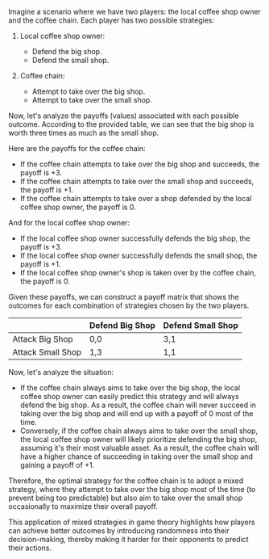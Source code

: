 Imagine a scenario where we have two players: the local coffee shop owner and the coffee chain. Each player has two possible strategies:

1. Local coffee shop owner:
   - Defend the big shop.
   - Defend the small shop.

2. Coffee chain:
   - Attempt to take over the big shop.
   - Attempt to take over the small shop.

Now, let's analyze the payoffs (values) associated with each possible outcome. According to the provided table, we can see that the big shop is worth three times as much as the small shop.

Here are the payoffs for the coffee chain:

- If the coffee chain attempts to take over the big shop and succeeds, the payoff is +3.
- If the coffee chain attempts to take over the small shop and succeeds, the payoff is +1.
- If the coffee chain attempts to take over a shop defended by the local coffee shop owner, the payoff is 0.

And for the local coffee shop owner:

- If the local coffee shop owner successfully defends the big shop, the payoff is +3.
- If the local coffee shop owner successfully defends the small shop, the payoff is +1.
- If the local coffee shop owner's shop is taken over by the coffee chain, the payoff is 0.

Given these payoffs, we can construct a payoff matrix that shows the outcomes for each combination of strategies chosen by the two players.

|            | Defend Big Shop | Defend Small Shop |
|------------|-----------------|-------------------|
| Attack Big Shop | 0,0             | 3,1               |
| Attack Small Shop | 1,3             | 1,1               |


Now, let's analyze the situation:

- If the coffee chain always aims to take over the big shop, the local coffee shop owner can easily predict this strategy and will always defend the big shop. As a result, the coffee chain will never succeed in taking over the big shop and will end up with a payoff of 0 most of the time.
- Conversely, if the coffee chain always aims to take over the small shop, the local coffee shop owner will likely prioritize defending the big shop, assuming it's their most valuable asset. As a result, the coffee chain will have a higher chance of succeeding in taking over the small shop and gaining a payoff of +1.

Therefore, the optimal strategy for the coffee chain is to adopt a mixed strategy, where they attempt to take over the big shop most of the time (to prevent being too predictable) but also aim to take over the small shop occasionally to maximize their overall payoff.

This application of mixed strategies in game theory highlights how players can achieve better outcomes by introducing randomness into their decision-making, thereby making it harder for their opponents to predict their actions.